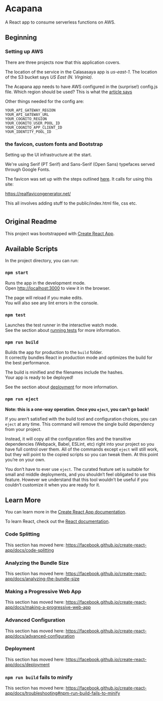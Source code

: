 
# Acapana

A React app to consume serverless functions on AWS.

## Beginning


### Setting up AWS

There are three projects now that this application covers.

The location of the service in the Calasasaya app is *us-east-1*.
The location of the S3 bucket says *US East (N. Virginia)*.

The Acapana app needs to have AWS configured in the (surprise!) config.js file.
Which region should be used?  This is what the [article says](https://serverless-stack.com/chapters/create-an-s3-bucket-for-file-uploads.html)

Other things needed for the config are:
```
YOUR_API_GATEWAY_REGION
YOUR_API_GATEWAY_URL
YOUR_COGNITO_REGION
YOUR_COGNITO_USER_POOL_ID
YOUR_COGNITO_APP_CLIENT_ID
YOUR_IDENTITY_POOL_ID
```


### the favicon, custom fonts and Bootstrap

Setting up the UI infrastructure at the start.

We're using Serif (PT Serif) and Sans-Serif (Open Sans) typefaces served through Google Fonts.

The favicon was set up with the steps outlined [here](https://serverless-stack.com/chapters/add-app-favicons.html).  It calls for using this site:

https://realfavicongenerator.net/

This all involves adding stuff to the public/index.html file, css etc.


#
## Original Readme

This project was bootstrapped with [Create React App](https://github.com/facebook/create-react-app).

## Available Scripts

In the project directory, you can run:

### `npm start`

Runs the app in the development mode.<br>
Open [http://localhost:3000](http://localhost:3000) to view it in the browser.

The page will reload if you make edits.<br>
You will also see any lint errors in the console.

### `npm test`

Launches the test runner in the interactive watch mode.<br>
See the section about [running tests](https://facebook.github.io/create-react-app/docs/running-tests) for more information.

### `npm run build`

Builds the app for production to the `build` folder.<br>
It correctly bundles React in production mode and optimizes the build for the best performance.

The build is minified and the filenames include the hashes.<br>
Your app is ready to be deployed!

See the section about [deployment](https://facebook.github.io/create-react-app/docs/deployment) for more information.

### `npm run eject`

**Note: this is a one-way operation. Once you `eject`, you can’t go back!**

If you aren’t satisfied with the build tool and configuration choices, you can `eject` at any time. This command will remove the single build dependency from your project.

Instead, it will copy all the configuration files and the transitive dependencies (Webpack, Babel, ESLint, etc) right into your project so you have full control over them. All of the commands except `eject` will still work, but they will point to the copied scripts so you can tweak them. At this point you’re on your own.

You don’t have to ever use `eject`. The curated feature set is suitable for small and middle deployments, and you shouldn’t feel obligated to use this feature. However we understand that this tool wouldn’t be useful if you couldn’t customize it when you are ready for it.

## Learn More

You can learn more in the [Create React App documentation](https://facebook.github.io/create-react-app/docs/getting-started).

To learn React, check out the [React documentation](https://reactjs.org/).

### Code Splitting

This section has moved here: https://facebook.github.io/create-react-app/docs/code-splitting

### Analyzing the Bundle Size

This section has moved here: https://facebook.github.io/create-react-app/docs/analyzing-the-bundle-size

### Making a Progressive Web App

This section has moved here: https://facebook.github.io/create-react-app/docs/making-a-progressive-web-app

### Advanced Configuration

This section has moved here: https://facebook.github.io/create-react-app/docs/advanced-configuration

### Deployment

This section has moved here: https://facebook.github.io/create-react-app/docs/deployment

### `npm run build` fails to minify

This section has moved here: https://facebook.github.io/create-react-app/docs/troubleshooting#npm-run-build-fails-to-minify
